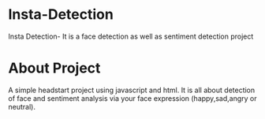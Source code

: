 # Insta-Detection
Insta Detection- It is a face detection as well as sentiment detection project

# About Project
A simple headstart project using javascript and html. It is all about detection of face and sentiment analysis via your face expression (happy,sad,angry or neutral).


